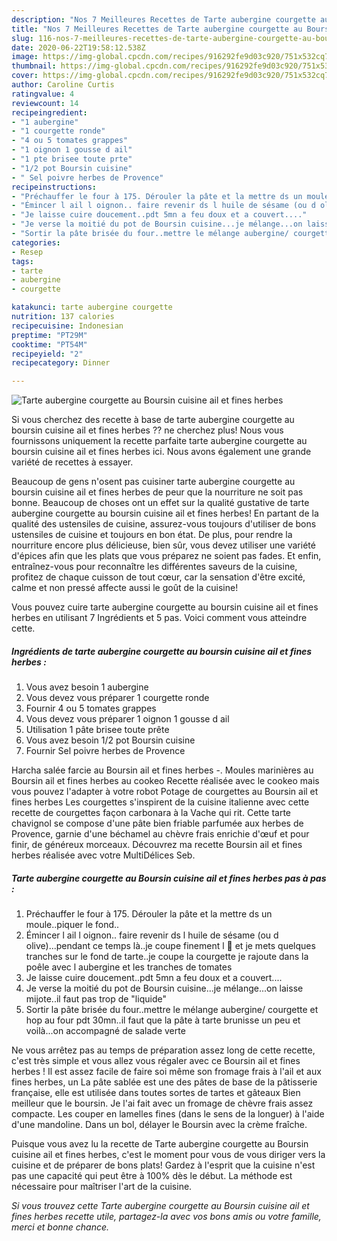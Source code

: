 ```yaml
---
description: "Nos 7 Meilleures Recettes de Tarte aubergine courgette au Boursin cuisine ail et fines herbes"
title: "Nos 7 Meilleures Recettes de Tarte aubergine courgette au Boursin cuisine ail et fines herbes"
slug: 116-nos-7-meilleures-recettes-de-tarte-aubergine-courgette-au-boursin-cuisine-ail-et-fines-herbes
date: 2020-06-22T19:58:12.538Z
image: https://img-global.cpcdn.com/recipes/916292fe9d03c920/751x532cq70/tarte-aubergine-courgette-au-boursin-cuisine-ail-et-fines-herbes-photo-principale-de-la-recette.jpg
thumbnail: https://img-global.cpcdn.com/recipes/916292fe9d03c920/751x532cq70/tarte-aubergine-courgette-au-boursin-cuisine-ail-et-fines-herbes-photo-principale-de-la-recette.jpg
cover: https://img-global.cpcdn.com/recipes/916292fe9d03c920/751x532cq70/tarte-aubergine-courgette-au-boursin-cuisine-ail-et-fines-herbes-photo-principale-de-la-recette.jpg
author: Caroline Curtis
ratingvalue: 4
reviewcount: 14
recipeingredient:
- "1 aubergine"
- "1 courgette ronde"
- "4 ou 5 tomates grappes"
- "1 oignon 1 gousse d ail"
- "1 pte brisee toute prte"
- "1/2 pot Boursin cuisine"
- " Sel poivre herbes de Provence"
recipeinstructions:
- "Préchauffer le four à 175. Dérouler la pâte et la mettre ds un moule..piquer le fond.."
- "Émincer l ail l oignon.. faire revenir ds l huile de sésame (ou d olive)...pendant ce temps là..je coupe finement l 🍆 et je mets quelques tranches sur le fond de tarte..je coupe la courgette je rajoute dans la poêle avec l aubergine et les tranches de tomates"
- "Je laisse cuire doucement..pdt 5mn a feu doux et a couvert...."
- "Je verse la moitié du pot de Boursin cuisine...je mélange...on laisse mijote..il faut pas trop de &#34;liquide&#34;"
- "Sortir la pâte brisée du four..mettre le mélange aubergine/ courgette et hop au four pdt 30mn..il faut que la pâte à tarte brunisse un peu et voilà...on accompagné de salade verte"
categories:
- Resep
tags:
- tarte
- aubergine
- courgette

katakunci: tarte aubergine courgette 
nutrition: 137 calories
recipecuisine: Indonesian
preptime: "PT29M"
cooktime: "PT54M"
recipeyield: "2"
recipecategory: Dinner

---
```



![Tarte aubergine courgette au Boursin cuisine ail et fines herbes](https://img-global.cpcdn.com/recipes/916292fe9d03c920/751x532cq70/tarte-aubergine-courgette-au-boursin-cuisine-ail-et-fines-herbes-photo-principale-de-la-recette.jpg)

Si vous cherchez des recette à base de tarte aubergine courgette au boursin cuisine ail et fines herbes ?? ne cherchez plus! Nous vous fournissons uniquement la recette parfaite tarte aubergine courgette au boursin cuisine ail et fines herbes ici. Nous avons également une grande variété de recettes à essayer.

Beaucoup de gens n'osent pas cuisiner tarte aubergine courgette au boursin cuisine ail et fines herbes de peur que la nourriture ne soit pas bonne. Beaucoup de choses ont un effet sur la qualité gustative de tarte aubergine courgette au boursin cuisine ail et fines herbes! En partant de la qualité des ustensiles de cuisine, assurez-vous toujours d'utiliser de bons ustensiles de cuisine et toujours en bon état. De plus, pour rendre la nourriture encore plus délicieuse, bien sûr, vous devez utiliser une variété d'épices afin que les plats que vous préparez ne soient pas fades. Et enfin, entraînez-vous pour reconnaître les différentes saveurs de la cuisine, profitez de chaque cuisson de tout cœur, car la sensation d'être excité, calme et non pressé affecte aussi le goût de la cuisine!

<!--inarticleads1-->

Vous pouvez cuire tarte aubergine courgette au boursin cuisine ail et fines herbes en utilisant 7 Ingrédients et 5 pas. Voici comment vous atteindre cette.

##### Ingrédients de tarte aubergine courgette au boursin cuisine ail et fines herbes :

1. Vous avez besoin 1 aubergine
1. Vous devez vous préparer 1 courgette ronde
1. Fournir 4 ou 5 tomates grappes
1. Vous devez vous préparer 1 oignon 1 gousse d ail
1. Utilisation 1 pâte brisee toute prête
1. Vous avez besoin 1/2 pot Boursin cuisine
1. Fournir  Sel poivre herbes de Provence


Harcha salée farcie au Boursin ail et fines herbes -. Moules marinières au Boursin ail et fines herbes au cookeo Recette réalisée avec le cookeo mais vous pouvez l&#39;adapter à votre robot Potage de courgettes au Boursin ail et fines herbes  Les courgettes s&#39;inspirent de la cuisine italienne avec cette recette de courgettes façon carbonara à la Vache qui rit. Cette tarte chavignol se compose d&#39;une pâte bien friable parfumée aux herbes de Provence, garnie d&#39;une béchamel au chèvre frais enrichie d&#39;œuf et pour finir, de généreux morceaux. Découvrez ma recette Boursin ail et fines herbes réalisée avec votre MultiDélices Seb. 

<!--inarticleads2-->

##### Tarte aubergine courgette au Boursin cuisine ail et fines herbes pas à pas :

1. Préchauffer le four à 175. Dérouler la pâte et la mettre ds un moule..piquer le fond..
1. Émincer l ail l oignon.. faire revenir ds l huile de sésame (ou d olive)...pendant ce temps là..je coupe finement l 🍆 et je mets quelques tranches sur le fond de tarte..je coupe la courgette je rajoute dans la poêle avec l aubergine et les tranches de tomates
1. Je laisse cuire doucement..pdt 5mn a feu doux et a couvert....
1. Je verse la moitié du pot de Boursin cuisine...je mélange...on laisse mijote..il faut pas trop de &#34;liquide&#34;
1. Sortir la pâte brisée du four..mettre le mélange aubergine/ courgette et hop au four pdt 30mn..il faut que la pâte à tarte brunisse un peu et voilà...on accompagné de salade verte


Ne vous arrêtez pas au temps de préparation assez long de cette recette, c&#39;est très simple et vous allez vous régaler avec ce Boursin ail et fines herbes ! Il est assez facile de faire soi même son fromage frais à l&#39;ail et aux fines herbes, un La pâte sablée est une des pâtes de base de la pâtisserie française, elle est utilisée dans toutes sortes de tartes et gâteaux Bien meilleur que le boursin. Je l&#39;ai fait avec un fromage de chèvre frais assez compacte. Les couper en lamelles fines (dans le sens de la longuer) à l&#39;aide d&#39;une mandoline. Dans un bol, délayer le Boursin avec la crème fraîche. 

<!--inarticleads1-->

<p>
Puisque vous avez lu la recette de Tarte aubergine courgette au Boursin cuisine ail et fines herbes, c'est le moment pour vous de vous diriger vers la cuisine et de préparer de bons plats! Gardez à l'esprit que la cuisine n'est pas une capacité qui peut être à 100% dès le début. La méthode est nécessaire pour maîtriser l'art de la cuisine.
</p>

<p>
<i>Si vous trouvez cette Tarte aubergine courgette au Boursin cuisine ail et fines herbes recette utile, partagez-la avec vos bons amis ou votre famille, merci et bonne chance.</i>
</p>
